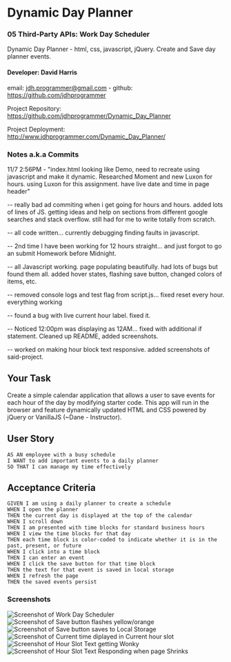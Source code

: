 # Dynamic Day Planner 


### 05 Third-Party APIs: Work Day Scheduler
Dynamic Day Planner - html, css, javascript, jQuery. Create and Save day planner events.

#### Developer: David Harris
email: jdh.programmer@gmail.com - 
github: https://github.com/jdhprogrammer

Project Repository: https://github.com/jdhprogrammer/Dynamic_Day_Planner

Project Deployment: http://www.jdhprogrammer.com/Dynamic_Day_Planner/

### Notes a.k.a Commits

11/7 2:56PM - "index.html looking like Demo, need to recreate using javascript and make it dynamic. Researched Moment and new Luxon for hours. using Luxon for this assignment. have live date and time in page header"

-- really bad ad commiting when i get going for hours and hours. added lots of lines of JS. getting ideas and help on sections from different google searches and stack overflow. still had for me to write totally from scratch.

-- all code written... currently debugging finding faults in javascript.

-- 2nd time I have been working for 12 hours straight... and just forgot to go an submit Homework before Midnight.

-- all Javascript working. page populating beautifully. had lots of bugs but found them all. added hover states, flashing save button, changed colors of items, etc.

-- removed console logs and test flag from script.js... fixed reset every hour. everything working

-- found a bug with live current hour label. fixed it.

-- Noticed 12:00pm was displaying as 12AM... fixed with additional if statement. Cleaned up README, added screenshots.

-- worked on making hour block text responsive. added screenshots of said-project.


## Your Task

Create a simple calendar application that allows a user to save events for each hour of the day by modifying starter code. This app will run in the browser and feature dynamically updated HTML and CSS powered by jQuery or VanillaJS (~Dane - Instructor).


## User Story

```
AS AN employee with a busy schedule
I WANT to add important events to a daily planner
SO THAT I can manage my time effectively
```


## Acceptance Criteria

```
GIVEN I am using a daily planner to create a schedule
WHEN I open the planner
THEN the current day is displayed at the top of the calendar
WHEN I scroll down
THEN I am presented with time blocks for standard business hours
WHEN I view the time blocks for that day
THEN each time block is color-coded to indicate whether it is in the past, present, or future
WHEN I click into a time block
THEN I can enter an event
WHEN I click the save button for that time block
THEN the text for that event is saved in local storage
WHEN I refresh the page
THEN the saved events persist
```

### Screenshots

![Screenshot of  Work Day Scheduler](Assets/Screenshots/Work_day_Scheduler.jpeg?raw=true "Word Day Scheduler, color coded rows and columns, 9am - 5pm, save buttons")
![Screenshot of  Save button flashes yellow/orange](Assets/Screenshots/New_unsaved_planner_item_savebutton-flashing.jpeg?raw=true "Save button flashes yellow/orange")
![Screenshot of  Save button saves to Local Storage](Assets/Screenshots/click_save_saves_localStorage.jpeg?raw=true "Save button saves to Local Storage")
![Screenshot of  Current time diplayed in Current hour slot](Assets/Screenshots/current-time-displayed-in-curent-hour.jpeg?raw=true "Current time diplayed in Current hour slot")
![Screenshot of  Hour Slot Text getting Wonky](Assets/Screenshots/text-not-repsonsive-to-xs-screen.jpeg?raw=true "Hour Slot Text getting Wonky")
![Screenshot of  Hour Slot Text Responding when page Shrinks](Assets/Screenshots/hour-text-RESPONSIVE.jpeg?raw=true "Hour Slot Text Responding when page Shrinks")
